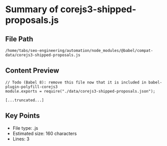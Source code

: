 # Summary of corejs3-shipped-proposals.js
  
## File Path
`/home/tabs/seo-engineering/automation/node_modules/@babel/compat-data/corejs3-shipped-proposals.js`

## Content Preview
```
// Todo (Babel 8): remove this file now that it is included in babel-plugin-polyfill-corejs3
module.exports = require("./data/corejs3-shipped-proposals.json");

[...truncated...]
```

## Key Points
- File type: .js
- Estimated size: 160 characters
- Lines: 3
